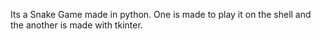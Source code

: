 Its a Snake Game made in python. One is made to play it on the shell and the another is made with tkinter.
